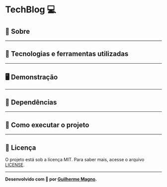# TechBlog 💻

## 📖 Sobre   


---

## 🚀 Tecnologias e ferramentas utilizadas


---

## 🖥️ Demonstração


---

## 🧰 Dependências


---
## 🔧 Como executar o projeto



---

## 📝 Licença

O projeto está sob a licença MIT. Para saber mais, acesse o arquivo [LICENSE](https://github.com/devMagno/techblog/blob/main/LICENSE).

---
**Desenvolvido com 🧡 por [Guilherme Magno](https://github.com/devmagno/).**